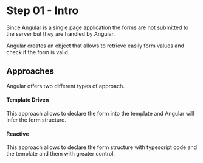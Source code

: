 # Step 01 - Intro

Since Angular is a single page application the forms are not submitted to the server but they are handled by Angular.

Angular creates an object that allows to retrieve easily form values and check if the form is valid.


## Approaches

Angular offers two different types of approach.

#### Template Driven

This approach allows to declare the form into the template and Angular will infer the form structure.

#### Reactive

This approach allows to declare the form structure with typescript code and the template and them with greater control.

